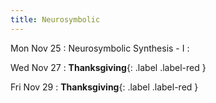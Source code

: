 ```yaml
---
title: Neurosymbolic
---
```


Mon Nov 25
: Neurosymbolic Synthesis - I
  : []()

Wed Nov 27
: **Thanksgiving**{: .label .label-red }

Fri Nov 29
: **Thanksgiving**{: .label .label-red }

